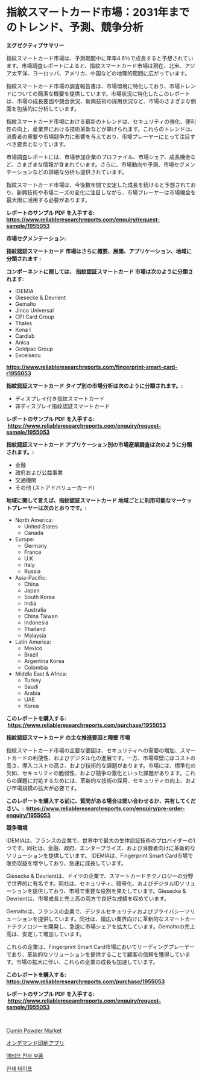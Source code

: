 <p><h1>指紋スマートカード市場：2031年までのトレンド、予測、競争分析</h1></p><p><strong>エグゼクティブサマリー</strong></p>
<p><p>指紋スマートカード市場は、予測期間中に年率4.6％で成長すると予想されています。市場調査レポートによると、指紋スマートカード市場は現在、北米、アジア太平洋、ヨーロッパ、アメリカ、中国などの地理的範囲に広がっています。</p><p>指紋スマートカード市場の調査報告書は、市場環境に特化しており、市場トレンドについての簡潔な概要を提供しています。市場状況に特化したこのレポートは、市場の成長要因や競合状況、新興技術の採用状況など、市場のさまざまな側面を包括的に分析しています。</p><p>指紋スマートカード市場における最新のトレンドは、セキュリティの強化、便利性の向上、産業界における技術革新などが挙げられます。これらのトレンドは、消費者の需要や市場競争力に影響を与えており、市場プレーヤーにとって注目すべき要素となっています。</p><p>市場調査レポートには、市場参加企業のプロファイル、市場シェア、成長機会など、さまざまな情報が含まれています。さらに、市場動向や予測、市場セグメンテーションなどの詳細な分析も提供されています。</p><p>指紋スマートカード市場は、今後数年間で安定した成長を続けると予想されており、新興技術や市場ニーズの変化に注目しながら、市場プレーヤーは市場機会を最大限に活用する必要があります。</p></p>
<p><strong>レポートのサンプル PDF を入手する: <a href="https://www.reliableresearchreports.com/enquiry/request-sample/1955053">https://www.reliableresearchreports.com/enquiry/request-sample/1955053</a></strong></p>
<p><strong>市場セグメンテーション:</strong></p>
<p><strong> 指紋認証スマートカード 市場はさらに概要、展開、アプリケーション、地域に分類されます :</strong></p>
<p><strong>コンポーネントに関しては、 指紋認証スマートカード 市場は次のように分類されます: &nbsp;</strong></p>
<p><ul><li>IDEMIA</li><li>Giesecke & Devrient</li><li>Gemalto</li><li>Jinco Universal</li><li>CPI Card Group</li><li>Thales</li><li>Kona I</li><li>Cardlab</li><li>Anica</li><li>Goldpac Group</li><li>Excelsecu</li></ul></p>
<p><strong><a href="https://www.reliableresearchreports.com/fingerprint-smart-card-r1955053">https://www.reliableresearchreports.com/fingerprint-smart-card-r1955053</a></strong></p>
<p><strong> 指紋認証スマートカード タイプ別の市場分析は次のように分類されます。:</strong></p>
<p><ul><li>ディスプレイ付き指紋スマートカード</li><li>非ディスプレイ指紋認証スマートカード</li></ul></p>
<p><strong>レポートのサンプル PDF を入手する: &nbsp;<a href="https://www.reliableresearchreports.com/enquiry/request-sample/1955053">https://www.reliableresearchreports.com/enquiry/request-sample/1955053</a></strong></p>
<p><strong> 指紋認証スマートカード アプリケーション別の市場産業調査は次のように分類されます。:</strong></p>
<p><ul><li>金融</li><li>政府および公益事業</li><li>交通機関</li><li>その他 (ストアドバリューカード)</li></ul></p>
<p><strong>地域に関して言えば、指紋認証スマートカード 地域ごとに利用可能なマーケットプレーヤーは次のとおりです。:</strong></p>
<p><ul>
    <li>
        North America:
        <ul>
            <li>United States</li>
            <li>Canada</li>
        </ul>
    </li>
    <li>
        Europe:
        <ul>
            <li>Germany</li>
            <li>France</li>
            <li>U.K.</li>
            <li>Italy</li>
            <li>Russia</li>
        </ul>
    </li>
    <li>
        Asia-Pacific:
        <ul>
            <li>China</li>
            <li>Japan</li>
            <li>South Korea</li>
            <li>India</li>
            <li>Australia</li>
            <li>China Taiwan</li>
            <li>Indonesia</li>
            <li>Thailand</li>
            <li>Malaysia</li>
        </ul>
    </li>
    <li>
        Latin America:
        <ul>
            <li>Mexico</li>
            <li>Brazil</li>
            <li>Argentina Korea</li>
            <li>Colombia</li>
        </ul>
    </li>
    <li>
        Middle East & Africa:
        <ul>
            <li>Turkey</li>
            <li>Saudi</li>
            <li>Arabia</li>
            <li>UAE</li>
            <li>Korea</li>
        </ul>
    </li>
    </ul></p>
<p><strong>このレポートを購入する: &nbsp;<a href="https://www.reliableresearchreports.com/purchase/1955053">https://www.reliableresearchreports.com/purchase/1955053</a></strong></p>
<p><strong>指紋認証スマートカード の主な推進要因と障壁 市場</strong></p>
<p><p>指紋スマートカード市場の主要な要因は、セキュリティへの需要の増加、スマートカードの利便性、およびデジタル化の進展です。一方、市場障壁にはコストの高さ、導入コストの高さ、および技術的な課題があります。市場には、標準化の欠如、セキュリティの脆弱性、および競争の激化といった課題があります。これらの課題に対処するためには、革新的な技術の採用、セキュリティの向上、および市場規模の拡大が必要です。</p></p>
<p><strong>このレポートを購入する前に、質問がある場合は問い合わせるか、共有してください。:&nbsp; <a href="https://www.reliableresearchreports.com/enquiry/pre-order-enquiry/1955053">https://www.reliableresearchreports.com/enquiry/pre-order-enquiry/1955053</a></strong></p>
<p><strong>競争環境</strong></p>
<p><p>IDEMIAは、フランスの企業で、世界中で最大の生体認証技術のプロバイダーの1つです。同社は、金融、政府、エンタープライズ、および消費者向けに革新的なソリューションを提供しています。 IDEMIAは、Fingerprint Smart Card市場で販売収益を増やしており、急速に成長しています。</p><p>Giesecke & Devrientは、ドイツの企業で、スマートカードテクノロジーの分野で世界的に有名です。同社は、セキュリティ、暗号化、およびデジタルIDソリューションを提供しており、市場で重要な役割を果たしています。Giesecke & Devrientは、市場成長と売上高の両方で良好な成績を収めています。</p><p>Gemaltoは、フランスの企業で、デジタルセキュリティおよびプライバシーソリューションを提供しています。同社は、幅広い業界向けに革新的なスマートカードテクノロジーを開発し、急速に市場シェアを拡大しています。Gemaltoの売上高は、安定して増加しています。</p><p>これらの企業は、Fingerprint Smart Card市場においてリーディングプレーヤーであり、革新的なソリューションを提供することで顧客の信頼を獲得しています。市場の拡大に伴い、これらの企業の成長も加速しています。</p></p>
<p><strong>このレポートを購入する: &nbsp; <a href="https://www.reliableresearchreports.com/purchase/1955053">https://www.reliableresearchreports.com/purchase/1955053</a></strong></p>
<p><strong>レポートのサンプル PDF を入手する: &nbsp;<a href="https://www.reliableresearchreports.com/enquiry/request-sample/1955053">https://www.reliableresearchreports.com/enquiry/request-sample/1955053</a></strong><strong></strong></p>
<p>&nbsp;</p>
<p><p><a href="https://github.com/Airanohannonzb68e5pb53oc1/Market-Research-Report-List-1/blob/main/cumin-powder-market.md">Cumin Powder Market</a></p><p><a href="https://github.com/AriMuller2009/Market-Research-Report-List-1/blob/main/766297818874.md">オンデマンド印刷アプリ</a></p><p><a href="https://github.com/TimmyMann6767/Market-Research-Report-List-1/blob/main/652785117649.md">액티브 전자 부품</a></p><p><a href="https://github.com/JeromeRtyau89966/Market-Research-Report-List-1/blob/main/645536517650.md">인쇄 테이프</a></p></p>